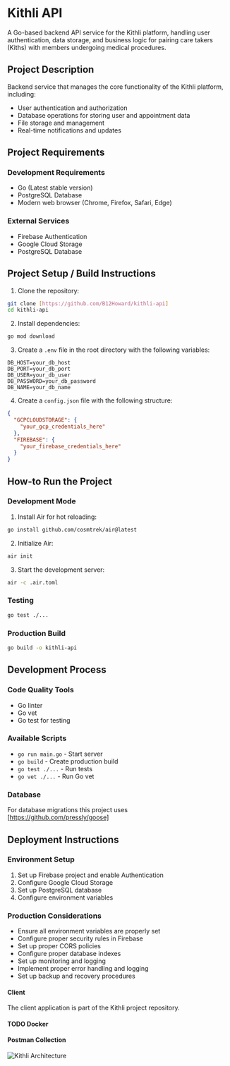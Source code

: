 # Kithli API

A Go-based backend API service for the Kithli platform, handling user authentication, data storage, and business logic for pairing care takers (Kiths) with members undergoing medical procedures.

## Project Description

Backend service that manages the core functionality of the Kithli platform, including:
- User authentication and authorization
- Database operations for storing user and appointment data
- File storage and management
- Real-time notifications and updates

## Project Requirements

### Development Requirements
- Go (Latest stable version)
- PostgreSQL Database
- Modern web browser (Chrome, Firefox, Safari, Edge)

### External Services
- Firebase Authentication
- Google Cloud Storage
- PostgreSQL Database

## Project Setup / Build Instructions

1. Clone the repository:
```bash
git clone [https://github.com/B12Howard/kithli-api]
cd kithli-api
```

2. Install dependencies:
```bash
go mod download
```

3. Create a `.env` file in the root directory with the following variables:
```
DB_HOST=your_db_host
DB_PORT=your_db_port
DB_USER=your_db_user
DB_PASSWORD=your_db_password
DB_NAME=your_db_name
```

4. Create a `config.json` file with the following structure:
```json
{
  "GCPCLOUDSTORAGE": {
    "your_gcp_credentials_here"
  },
  "FIREBASE": {
    "your_firebase_credentials_here"
  }
}
```

## How-to Run the Project

### Development Mode
1. Install Air for hot reloading:
```bash
go install github.com/cosmtrek/air@latest
```

2. Initialize Air:
```bash
air init
```

3. Start the development server:
```bash
air -c .air.toml
```

### Testing
```bash
go test ./...
```

### Production Build
```bash
go build -o kithli-api
```

## Development Process

### Code Quality Tools
- Go linter
- Go vet
- Go test for testing

### Available Scripts
- `go run main.go` - Start server
- `go build` - Create production build
- `go test ./...` - Run tests
- `go vet ./...` - Run Go vet

### Database
For database migrations this project uses [https://github.com/pressly/goose]

## Deployment Instructions

### Environment Setup
1. Set up Firebase project and enable Authentication
2. Configure Google Cloud Storage
3. Set up PostgreSQL database
4. Configure environment variables

### Production Considerations
- Ensure all environment variables are properly set
- Configure proper security rules in Firebase
- Set up proper CORS policies
- Configure proper database indexes
- Set up monitoring and logging
- Implement proper error handling and logging
- Set up backup and recovery procedures

#### Client
The client application is part of the Kithli project repository.

#### TODO Docker

#### Postman Collection


![Kithli Architecture](https://user-images.githubusercontent.com/39282569/196551643-9d64515f-128e-4c8c-af39-071ce5d43226.png)

